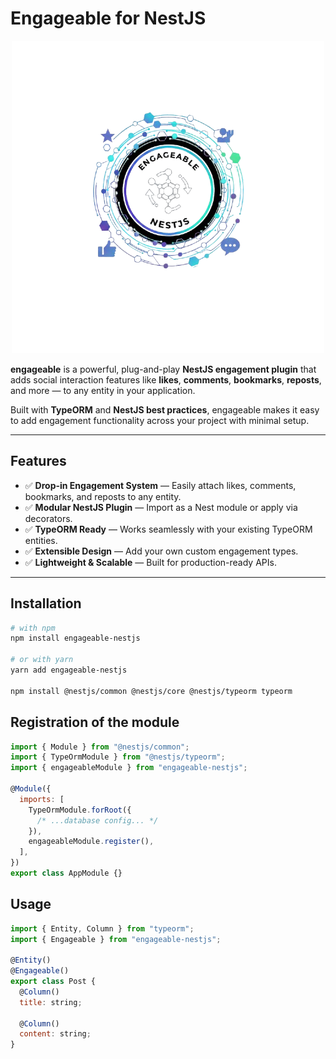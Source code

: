 # Engageable for NestJS

<p align="center">
<img src="https://raw.githubusercontent.com/IsaiahTek/engageable-nestjs/main/images/engageable-nestjs-module-icon.png" alt="Engageable NestJs Module/Plugin" />
</p>


**engageable** is a powerful, plug-and-play **NestJS engagement plugin** that adds social interaction features like **likes**, **comments**, **bookmarks**, **reposts**, and more — to any entity in your application.

Built with **TypeORM** and **NestJS best practices**, engageable makes it easy to add engagement functionality across your project with minimal setup.

---

## Features

- ✅ **Drop-in Engagement System** — Easily attach likes, comments, bookmarks, and reposts to any entity.
- ✅ **Modular NestJS Plugin** — Import as a Nest module or apply via decorators.
- ✅ **TypeORM Ready** — Works seamlessly with your existing TypeORM entities.
- ✅ **Extensible Design** — Add your own custom engagement types.
- ✅ **Lightweight & Scalable** — Built for production-ready APIs.

---

## Installation

```bash
# with npm
npm install engageable-nestjs

# or with yarn
yarn add engageable-nestjs

npm install @nestjs/common @nestjs/core @nestjs/typeorm typeorm
```

## Registration of the module

```javascript
import { Module } from "@nestjs/common";
import { TypeOrmModule } from "@nestjs/typeorm";
import { engageableModule } from "engageable-nestjs";

@Module({
  imports: [
    TypeOrmModule.forRoot({
      /* ...database config... */
    }),
    engageableModule.register(),
  ],
})
export class AppModule {}
```

## Usage

```javascript
import { Entity, Column } from "typeorm";
import { Engageable } from "engageable-nestjs";

@Entity()
@Engageable()
export class Post {
  @Column()
  title: string;

  @Column()
  content: string;
}
```
